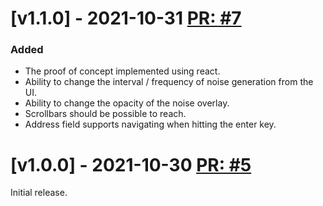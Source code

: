 # [v1.1.0] - 2021-10-31 [PR: #7](https://github.com/einari/dyslexia/pull/7)

### Added

- The proof of concept implemented using react.
- Ability to change the interval / frequency of noise generation from the UI.
- Ability to change the opacity of the noise overlay.
- Scrollbars should be possible to reach.
- Address field supports navigating when hitting the enter key.


# [v1.0.0] - 2021-10-30 [PR: #5](https://github.com/einari/dyslexia/pull/5)

Initial release.

